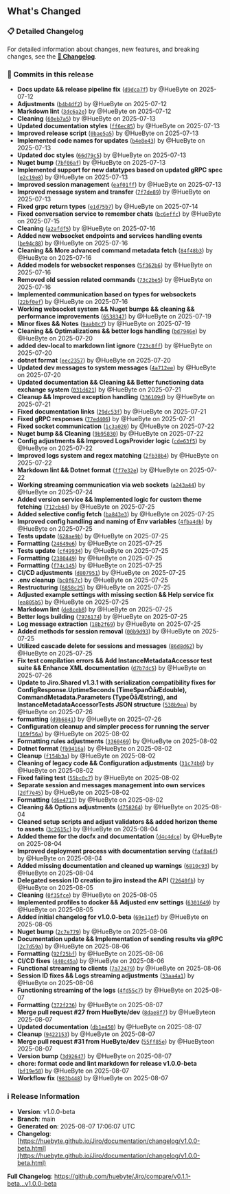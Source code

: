 ## What's Changed

### 📋 Detailed Changelog

For detailed information about changes, new features, and breaking changes, see the [**📖 Changelog**](https://huebyte.github.io/Jiro/documentation/changelog/v1.0.0-beta.html).

### 🔄 Commits in this release

- **Docs update && release pipeline fix** ([`d9dca7f`](https://github.com/huebyte/Jiro/commit/d9dca7f)) by @HueByte on 2025-07-12
- **Adjustments** ([`b4b4df2`](https://github.com/huebyte/Jiro/commit/b4b4df2)) by @HueByte on 2025-07-12
- **Markdown lint** ([`3dc6a2e`](https://github.com/huebyte/Jiro/commit/3dc6a2e)) by @HueByte on 2025-07-12
- **Cleaning** ([`60eb7a5`](https://github.com/huebyte/Jiro/commit/60eb7a5)) by @HueByte on 2025-07-13
- **Updated documentation styles** ([`ff6ec85`](https://github.com/huebyte/Jiro/commit/ff6ec85)) by @HueByte on 2025-07-13
- **Improved release script** ([`0bae5a5`](https://github.com/huebyte/Jiro/commit/0bae5a5)) by @HueByte on 2025-07-13
- **Implemented code names for updates** ([`b4e8e43`](https://github.com/huebyte/Jiro/commit/b4e8e43)) by @HueByte on 2025-07-13
- **Updated doc styles** ([`66d79c5`](https://github.com/huebyte/Jiro/commit/66d79c5)) by @HueByte on 2025-07-13
- **Nuget bump** ([`7bf06af`](https://github.com/huebyte/Jiro/commit/7bf06af)) by @HueByte on 2025-07-13
- **Implemented support for new datatypes based on updated gRPC spec** ([`e2c19e8`](https://github.com/huebyte/Jiro/commit/e2c19e8)) by @HueByte on 2025-07-13
- **Improved session management** ([`eaf01ff`](https://github.com/huebyte/Jiro/commit/eaf01ff)) by @HueByte on 2025-07-13
- **Improved message system and transfer** ([`7f7de89`](https://github.com/huebyte/Jiro/commit/7f7de89)) by @HueByte on 2025-07-13
- **Fixed grpc return types** ([`e1d75b7`](https://github.com/huebyte/Jiro/commit/e1d75b7)) by @HueByte on 2025-07-14
- **Fixed conversation service to remember chats** ([`bc6effc`](https://github.com/huebyte/Jiro/commit/bc6effc)) by @HueByte on 2025-07-15
- **Cleaning** ([`a2afdf5`](https://github.com/huebyte/Jiro/commit/a2afdf5)) by @HueByte on 2025-07-16
- **Added new websocket endpoints and services handling events** ([`be94c88`](https://github.com/huebyte/Jiro/commit/be94c88)) by @HueByte on 2025-07-16
- **Cleaning && More advanced command metadata fetch** ([`84f48b3`](https://github.com/huebyte/Jiro/commit/84f48b3)) by @HueByte on 2025-07-16
- **Added models for websocket responses** ([`5f362b6`](https://github.com/huebyte/Jiro/commit/5f362b6)) by @HueByte on 2025-07-16
- **Removed old session related commands** ([`73c2be5`](https://github.com/huebyte/Jiro/commit/73c2be5)) by @HueByte on 2025-07-16
- **Implemented communication based on types for websockets** ([`22bf0ef`](https://github.com/huebyte/Jiro/commit/22bf0ef)) by @HueByte on 2025-07-16
- **Working websocket system && Nuget bumps && cleaning && performance improvements** ([`6538347`](https://github.com/huebyte/Jiro/commit/6538347)) by @HueByte on 2025-07-19
- **Minor fixes && Notes** ([`9aab8c7`](https://github.com/huebyte/Jiro/commit/9aab8c7)) by @HueByte on 2025-07-19
- **Cleaning && Optimalizations && better logs handling** ([`bd7946e`](https://github.com/huebyte/Jiro/commit/bd7946e)) by @HueByte on 2025-07-20
- **added dev-local to markdown lint ignore** ([`723c8ff`](https://github.com/huebyte/Jiro/commit/723c8ff)) by @HueByte on 2025-07-20
- **dotnet format** ([`eec2357`](https://github.com/huebyte/Jiro/commit/eec2357)) by @HueByte on 2025-07-20
- **Updated dev messages to system messages** ([`4a712ee`](https://github.com/huebyte/Jiro/commit/4a712ee)) by @HueByte on 2025-07-20
- **Updated documentation && Cleaning && Better functioning data exchange system** ([`031d621`](https://github.com/huebyte/Jiro/commit/031d621)) by @HueByte on 2025-07-21
- **Cleanup && Improved exception handling** ([`336109d`](https://github.com/huebyte/Jiro/commit/336109d)) by @HueByte on 2025-07-21
- **Fixed documentation links** ([`29dc53f`](https://github.com/huebyte/Jiro/commit/29dc53f)) by @HueByte on 2025-07-21
- **Fixed gRPC responses** ([`77ed406`](https://github.com/huebyte/Jiro/commit/77ed406)) by @HueByte on 2025-07-21
- **Fixed socket communication** ([`1c3a020`](https://github.com/huebyte/Jiro/commit/1c3a020)) by @HueByte on 2025-07-22
- **Nuget bump && Cleaning** ([`9b95830`](https://github.com/huebyte/Jiro/commit/9b95830)) by @HueByte on 2025-07-22
- **Config adjustments && Improved LogsProvider logic** ([`cde63f5`](https://github.com/huebyte/Jiro/commit/cde63f5)) by @HueByte on 2025-07-22
- **Improved logs system and regex matching** ([`2fb38b4`](https://github.com/huebyte/Jiro/commit/2fb38b4)) by @HueByte on 2025-07-22
- **Markdown lint && Dotnet format** ([`ff7e32e`](https://github.com/huebyte/Jiro/commit/ff7e32e)) by @HueByte on 2025-07-22
- **Working streaming communication via web sockets** ([`a243a44`](https://github.com/huebyte/Jiro/commit/a243a44)) by @HueByte on 2025-07-24
- **Added version service && Implemented logic for custom theme fetching** ([`712cb44`](https://github.com/huebyte/Jiro/commit/712cb44)) by @HueByte on 2025-07-25
- **Added selective config fetch** ([`ba843e3`](https://github.com/huebyte/Jiro/commit/ba843e3)) by @HueByte on 2025-07-25
- **Improved config handling and naming of Env variables** ([`4fba4db`](https://github.com/huebyte/Jiro/commit/4fba4db)) by @HueByte on 2025-07-25
- **Tests update** ([`628ae9b`](https://github.com/huebyte/Jiro/commit/628ae9b)) by @HueByte on 2025-07-25
- **Formatting** ([`24649e6`](https://github.com/huebyte/Jiro/commit/24649e6)) by @HueByte on 2025-07-25
- **Tests update** ([`cf49934`](https://github.com/huebyte/Jiro/commit/cf49934)) by @HueByte on 2025-07-25
- **Formatting** ([`2380449`](https://github.com/huebyte/Jiro/commit/2380449)) by @HueByte on 2025-07-25
- **Formatting** ([`f74c145`](https://github.com/huebyte/Jiro/commit/f74c145)) by @HueByte on 2025-07-25
- **CI/CD adjustments** ([`d807951`](https://github.com/huebyte/Jiro/commit/d807951)) by @HueByte on 2025-07-25
- **.env cleanup** ([`bc0f67c`](https://github.com/huebyte/Jiro/commit/bc0f67c)) by @HueByte on 2025-07-25
- **Restructuring** ([`6858c25`](https://github.com/huebyte/Jiro/commit/6858c25)) by @HueByte on 2025-07-25
- **Adjusted example settings with missing section && Help service fix** ([`ea805b5`](https://github.com/huebyte/Jiro/commit/ea805b5)) by @HueByte on 2025-07-25
- **Markdown lint** ([`de8ceb8`](https://github.com/huebyte/Jiro/commit/de8ceb8)) by @HueByte on 2025-07-25
- **Better logs building** ([`7976174`](https://github.com/huebyte/Jiro/commit/7976174)) by @HueByte on 2025-07-25
- **Log message extraction** ([`18b2f69`](https://github.com/huebyte/Jiro/commit/18b2f69)) by @HueByte on 2025-07-25
- **Added methods for session removal** ([`00b9d93`](https://github.com/huebyte/Jiro/commit/00b9d93)) by @HueByte on 2025-07-25
- **Utilized cascade delete for sessions and messages** ([`86d8d62`](https://github.com/huebyte/Jiro/commit/86d8d62)) by @HueByte on 2025-07-25
- **Fix test compilation errors && Add InstanceMetadataAccessor test suite && Enhance XML documentation** ([`d7b7dc5`](https://github.com/huebyte/Jiro/commit/d7b7dc5)) by @HueByte on 2025-07-26
- **Update to Jiro.Shared v1.3.1 with serialization compatibility fixes for ConfigResponse.UptimeSeconds (TimeSpanÔåÆdouble), CommandMetadata.Parameters (TypeÔåÆstring), and   InstanceMetadataAccessorTests JSON structure** ([`538b9ea`](https://github.com/huebyte/Jiro/commit/538b9ea)) by @HueByte on 2025-07-26
- **formatting** ([`d9b6841`](https://github.com/huebyte/Jiro/commit/d9b6841)) by @HueByte on 2025-07-26
- **Configuration cleanup and simpler process for running the server** ([`169f56a`](https://github.com/huebyte/Jiro/commit/169f56a)) by @HueByte on 2025-08-02
- **Formatting rules adjustments** ([`3360469`](https://github.com/huebyte/Jiro/commit/3360469)) by @HueByte on 2025-08-02
- **Dotnet format** ([`fb9416a`](https://github.com/huebyte/Jiro/commit/fb9416a)) by @HueByte on 2025-08-02
- **Cleanup** ([`f154b3a`](https://github.com/huebyte/Jiro/commit/f154b3a)) by @HueByte on 2025-08-02
- **Cleaning of legacy code && Configuration adjustments** ([`31c74b0`](https://github.com/huebyte/Jiro/commit/31c74b0)) by @HueByte on 2025-08-02
- **Fixed failing test** ([`55bc0c7`](https://github.com/huebyte/Jiro/commit/55bc0c7)) by @HueByte on 2025-08-02
- **Separate session and messages management into own services** ([`2df7e45`](https://github.com/huebyte/Jiro/commit/2df7e45)) by @HueByte on 2025-08-02
- **Formatting** ([`d6e4717`](https://github.com/huebyte/Jiro/commit/d6e4717)) by @HueByte on 2025-08-02
- **Cleaning && Options adjustments** ([`d758264`](https://github.com/huebyte/Jiro/commit/d758264)) by @HueByte on 2025-08-04
- **Cleaned setup scripts and adjust validators && added horizon theme to assets** ([`3c2615c`](https://github.com/huebyte/Jiro/commit/3c2615c)) by @HueByte on 2025-08-04
- **Added theme for the docfx and documentation** ([`d4c4dce`](https://github.com/huebyte/Jiro/commit/d4c4dce)) by @HueByte on 2025-08-04
- **Improved deployment process with documentation serving** ([`faf8a6f`](https://github.com/huebyte/Jiro/commit/faf8a6f)) by @HueByte on 2025-08-04
- **Added missing documentation and cleaned up warnings** ([`6810c93`](https://github.com/huebyte/Jiro/commit/6810c93)) by @HueByte on 2025-08-04
- **Delegated session ID creation to jiro instead the API** ([`72640fb`](https://github.com/huebyte/Jiro/commit/72640fb)) by @HueByte on 2025-08-05
- **Cleaning** ([`0f35fce`](https://github.com/huebyte/Jiro/commit/0f35fce)) by @HueByte on 2025-08-05
- **Implemented profiles to docker && Adjusted env settings** ([`6301649`](https://github.com/huebyte/Jiro/commit/6301649)) by @HueByte on 2025-08-05
- **Added initial changelog for v1.0.0-beta** ([`69e11ef`](https://github.com/huebyte/Jiro/commit/69e11ef)) by @HueByte on 2025-08-05
- **Nuget bump** ([`2c7e779`](https://github.com/huebyte/Jiro/commit/2c7e779)) by @HueByte on 2025-08-06
- **Documentation update && Implementation of sending results via gRPC** ([`2c7d59a`](https://github.com/huebyte/Jiro/commit/2c7d59a)) by @HueByte on 2025-08-06
- **Formatting** ([`92f25bf`](https://github.com/huebyte/Jiro/commit/92f25bf)) by @HueByte on 2025-08-06
- **CI/CD fixes** ([`440c45a`](https://github.com/huebyte/Jiro/commit/440c45a)) by @HueByte on 2025-08-06
- **Functional streaming to clients** ([`7a72479`](https://github.com/huebyte/Jiro/commit/7a72479)) by @HueByte on 2025-08-06
- **Session ID fixes && Logs streaming adjustments** ([`33aa4a1`](https://github.com/huebyte/Jiro/commit/33aa4a1)) by @HueByte on 2025-08-06
- **Functioning streaming of the logs** ([`4fd55c7`](https://github.com/huebyte/Jiro/commit/4fd55c7)) by @HueByte on 2025-08-07
- **Formatting** ([`372f236`](https://github.com/huebyte/Jiro/commit/372f236)) by @HueByte on 2025-08-07
- **Merge pull request #27 from HueByte/dev** ([`8dae8f7`](https://github.com/huebyte/Jiro/commit/8dae8f7)) by @HueByteon 2025-08-07
- **Updated documentation** ([`db1e450`](https://github.com/huebyte/Jiro/commit/db1e450)) by @HueByte on 2025-08-07
- **Cleanup** ([`9422153`](https://github.com/huebyte/Jiro/commit/9422153)) by @HueByte on 2025-08-07
- **Merge pull request #31 from HueByte/dev** ([`55ff85e`](https://github.com/huebyte/Jiro/commit/55ff85e)) by @HueByteon 2025-08-07
- **Version bump** ([`3d92647`](https://github.com/huebyte/Jiro/commit/3d92647)) by @HueByte on 2025-08-07
- **chore: format code and lint markdown for release v1.0.0-beta** ([`bf19e58`](https://github.com/huebyte/Jiro/commit/bf19e58)) by @HueByte on 2025-08-07
- **Workflow fix** ([`983b448`](https://github.com/huebyte/Jiro/commit/983b448)) by @HueByte on 2025-08-07

### ℹ️ Release Information

- **Version**: v1.0.0-beta
- **Branch**: main  
- **Generated on**: 2025-08-07 17:06:07 UTC
- **Changelog**: [https://huebyte.github.io/Jiro/documentation/changelog/v1.0.0-beta.html](https://huebyte.github.io/Jiro/documentation/changelog/v1.0.0-beta.html)

**Full Changelog**: <https://github.com/huebyte/Jiro/compare/v0.1.1-beta...v1.0.0-beta>

